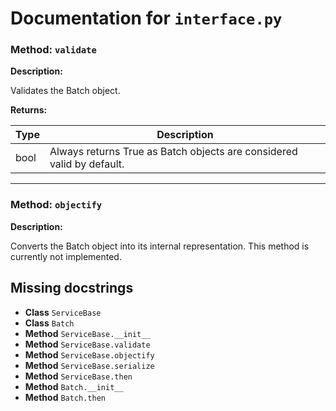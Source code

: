 # Documentation for `interface.py`

### Method: `validate`


**Description:**

Validates the Batch object.



**Returns:**

|Type|Description|
|----|-----------|
| bool | Always returns True as Batch objects are considered valid by default. |


---
### Method: `objectify`


**Description:**

Converts the Batch object into its internal representation.
This method is currently not implemented.



## Missing docstrings

- **Class** `ServiceBase`
- **Class** `Batch`
- **Method** `ServiceBase.__init__`
- **Method** `ServiceBase.validate`
- **Method** `ServiceBase.objectify`
- **Method** `ServiceBase.serialize`
- **Method** `ServiceBase.then`
- **Method** `Batch.__init__`
- **Method** `Batch.then`
